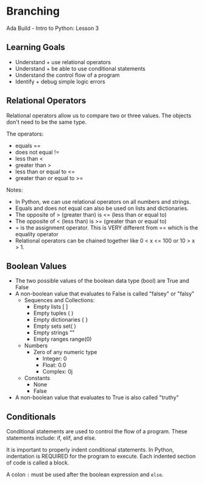 # Branching
Ada Build - Intro to Python: Lesson 3

## Learning Goals
* Understand + use relational operators
* Understand + be able to use conditional statements
* Understand the control flow of a program
* Identify + debug simple logic errors

## Relational Operators

Relational operators allow us to compare two or three values. The objects don't need to be the same type.

The operators:
* equals == 
* does not equal != 
* less than <
* greater than >
* less than or equal to <=
* greater than or equal to >=

Notes:
* In Python, we can use relational operators on all numbers and strings.
* Equals and does not equal can also be used on lists and dictionaries.
* The opposite of > (greater than) is <= (less than or equal to)
* The opposite of < (less than) is >= (greater than or equal to)
*  = is the assignment operator. This is VERY different from == which is the equality operator
*  Relational operators can be chained together like 0 < x <= 100 or 10 > x > 1.

## Boolean Values
* The two possible values of the boolean data type (bool) are True and False
* A non-boolean value that evaluates to False is called "falsey" or "falsy"
  * Sequences and Collections:
    * Empty lists [ ]
    * Empty tuples ( )
    * Empty dictionaries { }
    * Empty sets set( )
    * Empty strings ""
    * Empty ranges range(0)
  * Numbers
    * Zero of any numeric type
      * Integer: 0
      * Float: 0.0
      * Complex: 0j 
  * Constants
    * None
    * False
* A non-boolean value that evaluates to True is also called "truthy"

## Conditionals

Conditional statements are used to control the flow of a program. These statements include: if, elif, and else.

It is important to properly indent conditional statements. In Python, indentation is REQUIRED for the program to execute. Each indented section of code is called a block.

A colon `:` must be used after the boolean expression and `else`.

